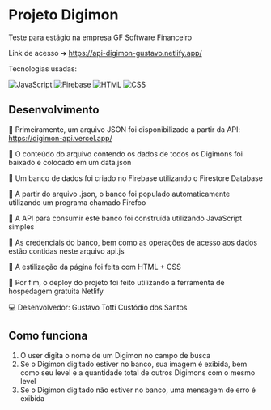 # Projeto Digimon

Teste para estágio na empresa GF Software Financeiro

Link de acesso ➔ https://api-digimon-gustavo.netlify.app/

Tecnologias usadas: 
<p align="left">
  <img src="https://img.shields.io/badge/javascript-%23323330.svg?style=for-the-badge&logo=javascript&logoColor=%23F7DF1E" alt="JavaScript" />
  <img src="https://img.shields.io/badge/Firebase-039BE5?style=for-the-badge&logo=Firebase&logoColor=white" alt="Firebase" />
  <img src="https://img.shields.io/badge/html5-E34F26?style=for-the-badge&logo=html5&logoColor=white" alt="HTML" />
  <img src="https://img.shields.io/badge/css3-1572B6?style=for-the-badge&logo=css3&logoColor=white" alt="CSS" />
</p>

## Desenvolvimento

📌 Primeiramente, um arquivo JSON foi disponibilizado a partir da API: https://digimon-api.vercel.app/

📌 O conteúdo do arquivo contendo os dados de todos os Digimons foi baixado e colocado em um data.json

📌 Um banco de dados foi criado no Firebase utilizando o Firestore Database

📌 A partir do arquivo .json, o banco foi populado automaticamente utilizando um programa chamado Firefoo

📌 A API para consumir este banco foi construída utilizando JavaScript simples

📌 As credenciais do banco, bem como as operações de acesso aos dados estão contidas neste arquivo api.js

📌 A estilização da página foi feita com HTML + CSS 

📌 Por fim, o deploy do projeto foi feito utilizando a ferramenta de hospedagem gratuita Netlify


💻 Desenvolvedor: Gustavo Totti Custódio dos Santos

## Como funciona

1) O user digita o nome de um Digimon no campo de busca
2) Se o Digimon digitado estiver no banco, sua imagem é exibida, bem como seu level e a quantidade total de outros Digimons com o mesmo level
3) Se o Digimon digitado não estiver no banco, uma mensagem de erro é exibida 



